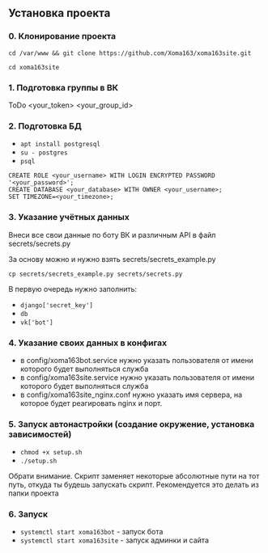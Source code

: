 ## Установка проекта

### 0. Клонирование проекта

`cd /var/www && git clone https://github.com/Xoma163/xoma163site.git`  

`cd xoma163site`

### 1. Подготовка группы в ВК
ToDo
<your_token>
<your_group_id>

### 2. Подготовка БД
-   `apt install postgresql`
-   `su - postgres` 
-   `psql` 

```postgresql
CREATE ROLE <your_username> WITH LOGIN ENCRYPTED PASSWORD '<your_password>';
CREATE DATABASE <your_database> WITH OWNER <your_username>;
SET TIMEZONE=<your_timezone>;
```

### 3. Указание учётных данных
Внеси все свои данные по боту ВК и различным API в файл secrets/secrets.py  

За основу можно и нужно взять secrets/secrets_example.py  

`cp secrets/secrets_example.py secrets/secrets.py` 

В первую очередь нужно заполнить:
-   `django['secret_key']`
-   `db`
-   `vk['bot']`

### 4. Указание своих данных в конфигах
-   в config/xoma163bot.service нужно указать пользователя от имени которого будет выполняться служба 
-   в config/xoma163site.service нужно указать пользователя от имени которого будет выполняться служба 
-   в config/xoma163site_nginx.conf нужно указать имя сервера, на которое будет реагировать nginx и порт. 

### 5. Запуск автонастройки (создание окружение, установка зависимостей)
-   `chmod +x setup.sh`
-   `./setup.sh`

Обрати внимание. Скрипт заменяет некоторые абсолютные пути на тот путь, откуда ты будешь запускать скрипт. Рекомендуется это делать из папки проекта

### 6. Запуск
-   `systemctl start xoma163bot` - запуск бота
-   `systemctl start xoma163site` - запуск админки и сайта
